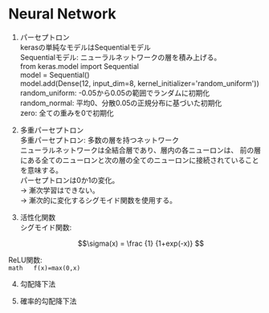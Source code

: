 # Neural Network  

1. パーセプトロン  
  kerasの単純なモデルはSequentialモデル  
  Sequentialモデル: ニューラルネットワークの層を積み上げる。    
    from keras.model import Sequential  
    model = Sequential()  
    model.add(Dense(12, input_dim=8, kernel_initializer='random_uniform'))  
  random_uniform: -0.05から0.05の範囲でランダムに初期化  
  random_normal: 平均0、分散0.05の正規分布に基づいた初期化  
  zero: 全ての重みを0で初期化  

2. 多重パーセプトロン  
  多重パーセプトロン: 多数の層を持つネットワーク  
  ニューラルネットワークは全結合層であり、層内の各ニューロンは、
  前の層にある全てのニューロンと次の層の全てのニューロンに接続されていることを意味する。  
  パーセプトロンは0か1の変化。  
  → 漸次学習はできない。  
  → 漸次的に変化するシグモイド関数を使用する。  

3. 活性化関数  
  シグモイド関数:  
    ```math  
    \sigma(x) = \frac {1} {1+exp(-x)}  
    ```  
  ReLU関数:  
    ```math  
    f(x)=max(0,x)  
    ```  

4. 勾配降下法  

5. 確率的勾配降下法  

